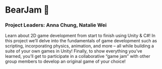 <h1>BearJam 🧸</h1>
<h3>Project Leaders: Anna Chung, Natalie Wei</h3>

Learn about 2D game development from start to finish using Unity & C#! In this project we’ll delve into the fundamentals of game development such as scripting, incorporating physics, animation, and more – all while building a suite of your own games in Unity! Finally, to show everything you’ve learned, you’ll get to participate in a collaborative “game jam” with other group members to develop an original game of your choice! 

